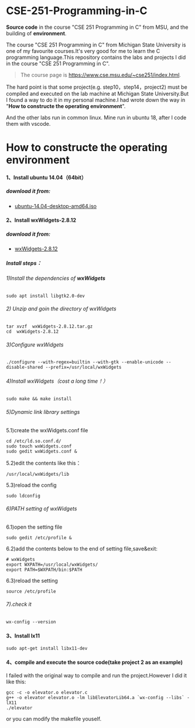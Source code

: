 # CSE-251-Programming-in-C
**Source code** in the course "CSE 251 Programming in C" from MSU, and the building of **environment**.

The course "CSE 251 Programming in C" from Michigan State University is one of my favourite courses.It's very good for me to learn the C programming language.This repository contains the labs and projects I did in the course "CSE 251 Programming in C".

> The course page is https://www.cse.msu.edu/~cse251/index.html.

The hard point is that some project(e.g. step10，step14，project2) must be compiled and executed on the lab machine at Michigan State University.But I found a way to do it in my personal machine.I had wrote down the way in "**How to constructe the operating environment**".

And the other labs  run in common linux. Mine run in ubuntu 18, after I code them with vscode.

# How to constructe the operating environment
#### 1、Install ubuntu 14.04（64bit）

##### download it from:
- [ubuntu-14.04-desktop-amd64.iso](http://old-releases.ubuntu.com/releases/trusty/ubuntu-14.04-desktop-amd64.iso)



#### 2、Install wxWidgets-2.8.12

##### download it from:

- [wxWidgets-2.8.12](https://github.com/wxWidgets/wxWidgets/releases/download/v2.8.12/wxWidgets-2.8.12.tar.gz)

##### Install steps：

###### 1)Install the dependencies of **wxWidgets**

```
sudo apt install libgtk2.0-dev
```

###### 2) Unzip and goin the directory of wxWidgets

```
tar xvzf  wxWidgets-2.8.12.tar.gz
cd  wxWidgets-2.8.12
```

###### 3)Configure wxWidgets

```
./configure --with-regex=builtin --with-gtk --enable-unicode --disable-shared --prefix=/usr/local/wxWidgets
```

###### 4)Install wxWidgets（cost a long time！）

```
sudo make && make install
```

###### 5)Dynamic link library settings

5.1)create the wxWidgets.conf file

```
cd /etc/ld.so.conf.d/
sudo touch wxWidgets.conf
sudo gedit wxWidgets.conf &
```

5.2)edit the contents like this：

```
/usr/local/wxWidgets/lib
```

5.3)reload the config

```
sudo ldconfig
```

###### 6)PATH setting of wxWidgets

6.1)open the setting file

```
sudo gedit /etc/profile &
```

6.2)add the contents below to the end of setting file,save&exit:

```
# wxWidgets
export WXPATH=/usr/local/wxWidgets/
export PATH=$WXPATH/bin:$PATH
```

6.3)reload the setting

```
source /etc/profile
```

###### 7).check it

```
wx-config --version
```



#### 3、Install lx11

```
sudo apt-get install libx11-dev
```



#### 4、compile and execute the source code(take project 2 as an example)

I failed with the original way to compile and run the project.However I did it like this:

```
gcc -c -o elevator.o elevator.c
g++ -o elevator elevator.o -lm libElevatorLib64.a `wx-config --libs` -lX11
./elevator
```

or you can modify the makefile youself.
